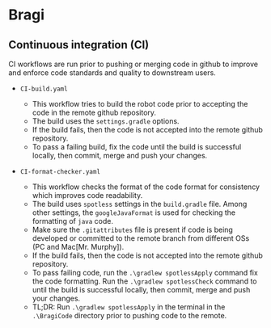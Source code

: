 # Bragi


## Continuous integration (CI)

CI workflows are run prior to pushing or merging code in github to improve and enforce code standards and quality to downstream users.

- `CI-build.yaml`
    - This workflow tries to build the robot code prior to accepting the code in the remote github repository.
    - The build uses the `settings.gradle` options.
    - If the build fails, then the code is not accepted into the remote github repository.
    - To pass a failing build, fix the code until the build is successful locally, then commit, merge and push your changes.

- `CI-format-checker.yaml`
    - This workflow checks the format of the code format for consistency which improves code readability.
    - The build uses `spotless` settings in the `build.gradle` file. Among other settings, the `googleJavaFormat` is used for checking the formatting of `java` code. 
    - Make sure the `.gitattributes` file is present if code is being developed or committed to the remote branch from different OSs (PC and Mac[Mr. Murphy]).
    - If the build fails, then the code is not accepted into the remote github repository.
    - To pass failing code, run the `.\gradlew spotlessApply` command fix the code formatting. Run the `.\gradlew spotlessCheck` command to until the build is successful locally, then commit, merge and push your changes.
    - TL;DR: Run `.\gradlew spotlessApply` in the terminal in the `.\BragiCode` directory prior to pushing code to the remote.